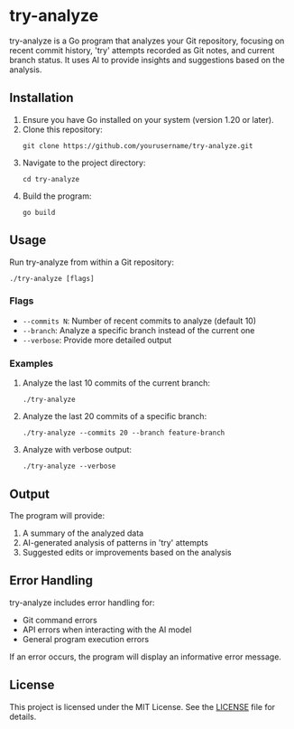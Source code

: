 # try-analyze

try-analyze is a Go program that analyzes your Git repository, focusing on recent commit history, 'try' attempts recorded as Git notes, and current branch status. It uses AI to provide insights and suggestions based on the analysis.

## Installation

1. Ensure you have Go installed on your system (version 1.20 or later).
2. Clone this repository:
   ```
   git clone https://github.com/yourusername/try-analyze.git
   ```
3. Navigate to the project directory:
   ```
   cd try-analyze
   ```
4. Build the program:
   ```
   go build
   ```

## Usage

Run try-analyze from within a Git repository:

```
./try-analyze [flags]
```

### Flags

- `--commits N`: Number of recent commits to analyze (default 10)
- `--branch`: Analyze a specific branch instead of the current one
- `--verbose`: Provide more detailed output

### Examples

1. Analyze the last 10 commits of the current branch:
   ```
   ./try-analyze
   ```

2. Analyze the last 20 commits of a specific branch:
   ```
   ./try-analyze --commits 20 --branch feature-branch
   ```

3. Analyze with verbose output:
   ```
   ./try-analyze --verbose
   ```

## Output

The program will provide:

1. A summary of the analyzed data
2. AI-generated analysis of patterns in 'try' attempts
3. Suggested edits or improvements based on the analysis

## Error Handling

try-analyze includes error handling for:

- Git command errors
- API errors when interacting with the AI model
- General program execution errors

If an error occurs, the program will display an informative error message.

## License

This project is licensed under the MIT License. See the [LICENSE](LICENSE) file for details.

